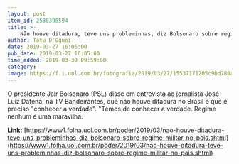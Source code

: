```yaml
---
layout: post
item_id: 2538398594
title: >-
    Não houve ditadura, teve uns probleminhas, diz Bolsonaro sobre regime militar no país
author: Tatu D'Oquei
date: 2019-03-27 16:05:00
pub_date: 2019-03-27 16:05:00
time_added: 2019-03-30 09:59:08
category: 
image: https://f.i.uol.com.br/fotografia/2019/03/27/15537171205c9bd780a7bd3_1553717120_3x2_rt.jpg
---
```


O presidente Jair Bolsonaro (PSL) disse em entrevista ao jornalista José Luiz Datena, na TV Bandeirantes, que não houve ditadura no Brasil e que é preciso "conhecer a verdade". "Temos de conhecer a verdade. Regime nenhum é uma maravilha.

**Link:** [https://www1.folha.uol.com.br/poder/2019/03/nao-houve-ditadura-teve-uns-probleminhas-diz-bolsonaro-sobre-regime-militar-no-pais.shtml](https://www1.folha.uol.com.br/poder/2019/03/nao-houve-ditadura-teve-uns-probleminhas-diz-bolsonaro-sobre-regime-militar-no-pais.shtml)

